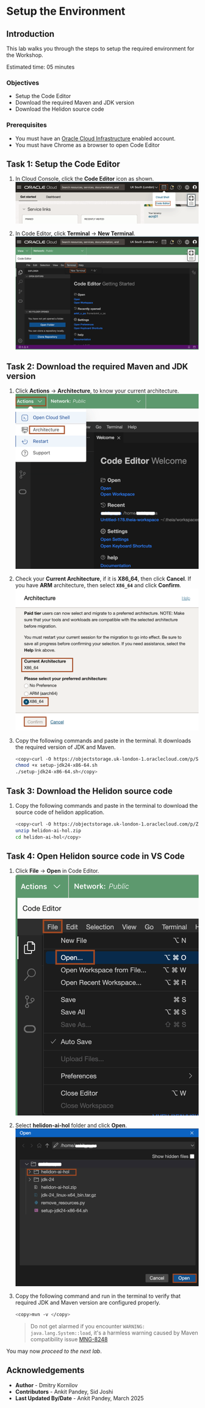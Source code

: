# Setup the Environment

## Introduction

This lab walks you through the steps to setup the required environment for the Workshop.

Estimated time: 05 minutes

### Objectives

* Setup the Code Editor
* Download the required Maven and JDK version
* Download the Helidon source code

### Prerequisites

* You must have an [Oracle Cloud Infrastructure](https://www.oracle.com/in/cloud/) enabled account.
* You must have Chrome as a browser to open Code Editor



## Task 1: Setup the Code Editor

1. In Cloud Console, click the **Code Editor** icon as shown.
    ![Code Editor](images/code-editor.png)

2. In Code Editor, click **Terminal** -> **New Terminal**.
     ![Open Terminal](images/open-terminal.png)


## Task 2: Download the required Maven and JDK version

1. Click **Actions** -> **Architecture**, to know your current architecture.
    ![architecture](images/click-architecture.png)

2. Check your **Current Architecture**, if it is **X86_64**, then click **Cancel**. If you have **ARM** architecture, then select **`X86_64`** and click **Confirm**.
    ![x arch](images/x-arc.png)

1. Copy the following commands and paste in the terminal. It downloads the required version of JDK and Maven.
    ```bash
    <copy>curl -O https://objectstorage.uk-london-1.oraclecloud.com/p/SzOixpY46Q1gWa8ztYllTNV7-FTKtT_MK09hoRit_wz3taBApsbr_7PXSWFf16D7/n/lrv4zdykjqrj/b/ankit-bucket/o/setup-jdk24-x86-64.sh
    chmod +x setup-jdk24-x86-64.sh
    ./setup-jdk24-x86-64.sh</copy>
    ```


## Task 3: Download the Helidon source code

1. Copy the following commands and paste in the terminal to download the source code of helidon application.
    ```bash
    <copy>curl -O https://objectstorage.uk-london-1.oraclecloud.com/p/Z7KkflaFYAGMVpWL5n0nGBMF58iAp5_suMxnCymjgNizS0r72GkDOqSctkPAQjsM/n/lrv4zdykjqrj/b/ankit-bucket/o/helidon-ai-hol.zip
    unzip helidon-ai-hol.zip
    cd helidon-ai-hol</copy>
    ```
    

## Task 4: Open Helidon source code in VS Code

1. Click **File** -> **Open** in Code Editor.
    ![open file](images/open-file.png)

2. Select **helidon-ai-hol** folder and click **Open**.
    ![open project](images/open-project.png)

3. Copy the following command and run in the terminal to verify that required JDK and Maven version are configured properly.
    ```bash
    <copy>mvn -v </copy>
    ```

    > Do not get alarmed if you encounter `WARNING: java.lang.System::load`, it's a harmless warning caused by Maven compatibility issue [MNG-8248](https://issues.apache.org/jira/browse/MNG-8248)


You may now *proceed to the next lab*.


## Acknowledgements

* **Author** - Dmitry Kornilov
* **Contributors** - Ankit Pandey, Sid Joshi
* **Last Updated By/Date** - Ankit Pandey, March 2025